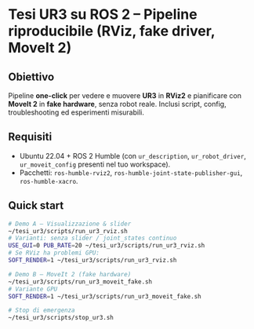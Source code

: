 # Tesi UR3 su ROS 2 – Pipeline riproducibile (RViz, fake driver, MoveIt 2)

## Obiettivo
Pipeline **one-click** per vedere e muovere **UR3** in **RViz2** e pianificare con **MoveIt 2** in **fake hardware**, senza robot reale. Inclusi script, config, troubleshooting ed esperimenti misurabili.

## Requisiti
- Ubuntu 22.04 + ROS 2 Humble (con `ur_description`, `ur_robot_driver`, `ur_moveit_config` presenti nel tuo workspace).
- Pacchetti: `ros-humble-rviz2`, `ros-humble-joint-state-publisher-gui`, `ros-humble-xacro`.

## Quick start
```bash
# Demo A – Visualizzazione & slider
~/tesi_ur3/scripts/run_ur3_rviz.sh
# Varianti: senza slider / joint_states continuo
USE_GUI=0 PUB_RATE=20 ~/tesi_ur3/scripts/run_ur3_rviz.sh
# Se RViz ha problemi GPU:
SOFT_RENDER=1 ~/tesi_ur3/scripts/run_ur3_rviz.sh

# Demo B – MoveIt 2 (fake hardware)
~/tesi_ur3/scripts/run_ur3_moveit_fake.sh
# Variante GPU
SOFT_RENDER=1 ~/tesi_ur3/scripts/run_ur3_moveit_fake.sh

# Stop di emergenza
~/tesi_ur3/scripts/stop_ur3.sh

